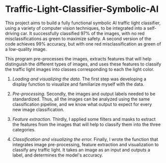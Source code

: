 # Traffic-Light-Classifier-Symbolic-AI

This project aims to build a fully functional symbolic AI traffic light classifier, using a variety of computer vision techniques, to be integrated into a self-driving car. It successfully classified 97% of the images, with no red misclassifications as green to maximize safety. A second version of the code achieves 99% accuracy, but with one red misclassification as green of a low-quality image.


This program pre-processes the images, extracts features that will help distinguish the different types of images, and uses these features to classify the traffic light images into classes corresponding to each the light color.

1. *Loading and visualizing the data.* The first step was developing a display function to visualize and familiarize myself with the data.

2. *Pre-processing.* Secondly, the images and output labels needed to be standardized. Thus, all the images can be analyzed using the same classification pipeline, and we know what output to expect for every new image classification.

3. *Feature extraction.* Thirdly, I applied some filters and masks to extract the features from the images that will help to classify them into the three categories.

4. *Classification and visualizing the error.* Finally, I wrote the function that integrates image pre-processing, feature extraction and visualization to classify any traffic light. It takes an image as an input and outputs a label, and determines the model's accuracy.
